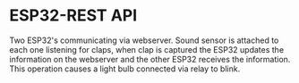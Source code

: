 # ESP32-REST API
Two ESP32's communicating via webserver. Sound sensor is attached to each one listening for claps, when clap is captured the ESP32 updates the information on the webserver and the other ESP32 receives the information. This operation causes a light bulb connected via relay to blink. 
